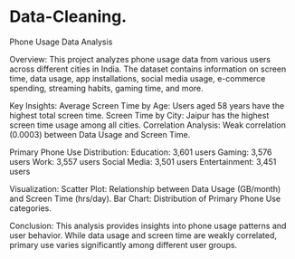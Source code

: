 # Data-Cleaning.

Phone Usage Data Analysis

Overview:
This project analyzes phone usage data from various users across different cities in India. The dataset contains information on screen time, data usage, app installations, social media usage, e-commerce spending, streaming habits, gaming time, and more.

Key Insights:
Average Screen Time by Age: Users aged 58 years have the highest total screen time.
Screen Time by City: Jaipur has the highest screen time usage among all cities.
Correlation Analysis: Weak correlation (0.0003) between Data Usage and Screen Time.

Primary Phone Use Distribution:
Education: 3,601 users
Gaming: 3,576 users
Work: 3,557 users
Social Media: 3,501 users
Entertainment: 3,451 users

Visualization:
Scatter Plot: Relationship between Data Usage (GB/month) and Screen Time (hrs/day).
Bar Chart: Distribution of Primary Phone Use categories.

Conclusion:
This analysis provides insights into phone usage patterns and user behavior. While data usage and screen time are weakly correlated, primary use varies significantly among different user groups.

